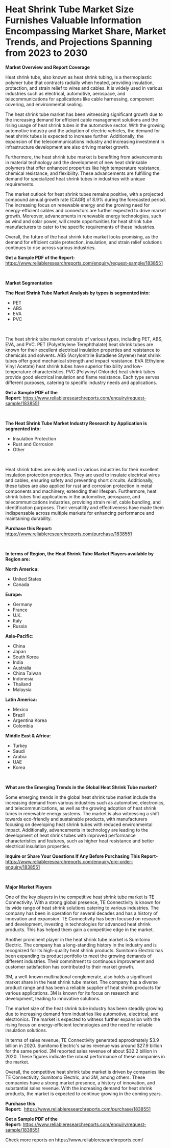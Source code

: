 <p><h1>Heat Shrink Tube Market Size Furnishes Valuable Information Encompassing Market Share, Market Trends, and Projections Spanning from 2023 to 2030</h1></p><p><strong>Market Overview and Report Coverage</strong></p>
<p><p>Heat shrink tube, also known as heat shrink tubing, is a thermoplastic polymer tube that contracts radially when heated, providing insulation, protection, and strain relief to wires and cables. It is widely used in various industries such as electrical, automotive, aerospace, and telecommunications for applications like cable harnessing, component covering, and environmental sealing.</p><p>The heat shrink tube market has been witnessing significant growth due to the increasing demand for efficient cable management solutions and the rising usage of heat shrink tubes in the automotive sector. With the growing automotive industry and the adoption of electric vehicles, the demand for heat shrink tubes is expected to increase further. Additionally, the expansion of the telecommunications industry and increasing investment in infrastructure development are also driving market growth.</p><p>Furthermore, the heat shrink tube market is benefiting from advancements in material technology and the development of new heat shrinkable polymers that offer enhanced properties like high temperature resistance, chemical resistance, and flexibility. These advancements are fulfilling the demand for specialized heat shrink tubes in industries with unique requirements.</p><p>The market outlook for heat shrink tubes remains positive, with a projected compound annual growth rate (CAGR) of 8.9% during the forecasted period. The increasing focus on renewable energy and the growing need for energy-efficient cables and connectors are further expected to drive market growth. Moreover, advancements in renewable energy technologies, such as wind and solar power, will create opportunities for heat shrink tube manufacturers to cater to the specific requirements of these industries.</p><p>Overall, the future of the heat shrink tube market looks promising, as the demand for efficient cable protection, insulation, and strain relief solutions continues to rise across various industries.</p></p>
<p><strong>Get a Sample PDF of the Report:</strong> <a href="https://www.reliableresearchreports.com/enquiry/request-sample/1838551">https://www.reliableresearchreports.com/enquiry/request-sample/1838551</a></p>
<p>&nbsp;</p>
<p><strong>Market Segmentation</strong></p>
<p><strong>The Heat Shrink Tube Market Analysis by types is segmented into:</strong></p>
<p><ul><li>PET</li><li>ABS</li><li>EVA</li><li>PVC</li></ul></p>
<p>&nbsp;</p>
<p><p>The heat shrink tube market consists of various types, including PET, ABS, EVA, and PVC. PET (Polyethylene Terephthalate) heat shrink tubes are known for their excellent electrical insulation properties and resistance to chemicals and solvents. ABS (Acrylonitrile Butadiene Styrene) heat shrink tubes offer good mechanical strength and impact resistance. EVA (Ethylene Vinyl Acetate) heat shrink tubes have superior flexibility and low-temperature characteristics. PVC (Polyvinyl Chloride) heat shrink tubes provide good electrical insulation and flame resistance. Each type serves different purposes, catering to specific industry needs and applications.</p></p>
<p><strong>Get a Sample PDF of the Report:</strong>&nbsp;<a href="https://www.reliableresearchreports.com/enquiry/request-sample/1838551">https://www.reliableresearchreports.com/enquiry/request-sample/1838551</a></p>
<p>&nbsp;</p>
<p><strong>The Heat Shrink Tube Market Industry Research by Application is segmented into:</strong></p>
<p><ul><li>Insulation Protection</li><li>Rust and Corrosion</li><li>Other</li></ul></p>
<p>&nbsp;</p>
<p><p>Heat shrink tubes are widely used in various industries for their excellent insulation protection properties. They are used to insulate electrical wires and cables, ensuring safety and preventing short circuits. Additionally, these tubes are also applied for rust and corrosion protection in metal components and machinery, extending their lifespan. Furthermore, heat shrink tubes find applications in the automotive, aerospace, and telecommunications industries, providing strain relief, cable bundling, and identification purposes. Their versatility and effectiveness have made them indispensable across multiple markets for enhancing performance and maintaining durability.</p></p>
<p><strong>Purchase this Report:</strong>&nbsp; <a href="https://www.reliableresearchreports.com/purchase/1838551">https://www.reliableresearchreports.com/purchase/1838551</a></p>
<p>&nbsp;</p>
<p><strong>In terms of Region, the Heat Shrink Tube Market Players available by Region are:</strong></p>
<p>
    <p> <strong> North America: </strong>
        <ul>
            <li>United States</li>
            <li>Canada</li>
        </ul>
        </p> 
    <p> <strong> Europe: </strong>
        <ul>
            <li>Germany</li>
            <li>France</li>
            <li>U.K.</li>
            <li>Italy</li>
            <li>Russia</li>
        </ul>
        </p> 
    <p> <strong> Asia-Pacific: </strong>
        <ul>
            <li>China</li>
            <li>Japan</li>
            <li>South Korea</li>
            <li>India</li>
            <li>Australia</li>
            <li>China Taiwan</li>
            <li>Indonesia</li>
            <li>Thailand</li>
            <li>Malaysia</li>
        </ul>
        </p> 
    <p> <strong> Latin America: </strong>
        <ul>
            <li>Mexico</li>
            <li>Brazil</li>
            <li>Argentina Korea</li>
            <li>Colombia</li>
        </ul>
        </p> 
    <p> <strong> Middle East & Africa: </strong>
        <ul>
            <li>Turkey</li>
            <li>Saudi</li>
            <li>Arabia</li>
            <li>UAE</li>
            <li>Korea</li>
        </ul>
    </p>
    </p>
<p>&nbsp;</p>
<p><strong>What are the Emerging Trends in the Global Heat Shrink Tube market?</strong></p>
<p><p>Some emerging trends in the global heat shrink tube market include the increasing demand from various industries such as automotive, electronics, and telecommunications, as well as the growing adoption of heat shrink tubes in renewable energy systems. The market is also witnessing a shift towards eco-friendly and sustainable products, with manufacturers focusing on developing heat shrink tubes with reduced environmental impact. Additionally, advancements in technology are leading to the development of heat shrink tubes with improved performance characteristics and features, such as higher heat resistance and better electrical insulation properties.</p></p>
<p><strong>Inquire or Share Your Questions If Any Before Purchasing This Report</strong>- <a href="https://www.reliableresearchreports.com/enquiry/pre-order-enquiry/1838551">https://www.reliableresearchreports.com/enquiry/pre-order-enquiry/1838551</a></p>
<p>&nbsp;</p>
<p><strong>Major Market Players</strong></p>
<p><p>One of the key players in the competitive heat shrink tube market is TE Connectivity. With a strong global presence, TE Connectivity is known for its wide range of heat shrink solutions catering to various industries. The company has been in operation for several decades and has a history of innovation and expansion. TE Connectivity has been focused on research and development, investing in technologies for advanced heat shrink products. This has helped them gain a competitive edge in the market.</p><p>Another prominent player in the heat shrink tube market is Sumitomo Electric. The company has a long-standing history in the industry and is recognized for its high-quality heat shrink products. Sumitomo Electric has been expanding its product portfolio to meet the growing demands of different industries. Their commitment to continuous improvement and customer satisfaction has contributed to their market growth.</p><p>3M, a well-known multinational conglomerate, also holds a significant market share in the heat shrink tube market. The company has a diverse product range and has been a reliable supplier of heat shrink products for various applications. 3M is known for its focus on research and development, leading to innovative solutions.</p><p>The market size of the heat shrink tube industry has been steadily growing due to increasing demand from industries like automotive, electrical, and electronics. The market is expected to witness further expansion with the rising focus on energy-efficient technologies and the need for reliable insulation solutions.</p><p>In terms of sales revenue, TE Connectivity generated approximately $3.9 billion in 2020. Sumitomo Electric's sales revenue was around $27.9 billion for the same period. 3M reported sales revenue of about $32.2 billion in 2020. These figures indicate the robust performance of these companies in the market.</p><p>Overall, the competitive heat shrink tube market is driven by companies like TE Connectivity, Sumitomo Electric, and 3M, among others. These companies have a strong market presence, a history of innovation, and substantial sales revenue. With the increasing demand for heat shrink products, the market is expected to continue growing in the coming years.</p></p>
<p><strong>Purchase this Report:</strong>&nbsp;&nbsp;<a href="https://www.reliableresearchreports.com/purchase/1838551">https://www.reliableresearchreports.com/purchase/1838551</a></p>
<p></p>
<p><strong>Get a Sample PDF of the Report:</strong>&nbsp;<a href="https://www.reliableresearchreports.com/enquiry/request-sample/1838551">https://www.reliableresearchreports.com/enquiry/request-sample/1838551</a></p>
<p>Check more reports on https://www.reliableresearchreports.com/</p>